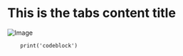 # This is the tabs content title

![Image](https://www.ovh.com/fr/images/newLogos/logo-ovh.png)

```
    print('codeblock')
```
